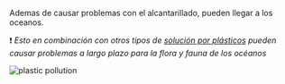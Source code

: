 [by]: <> (Eduardo avila)
[date]: <> (8 de marzo 2020)
[title]: <> (Di adios a las toallas humedas)

Ademas de causar problemas con el alcantarillado, pueden llegar a los oceanos.

 :heavy_exclamation_mark: *Esto en combinación con otros tipos de [solución por plásticos](https://link) pueden causar problemas a largo plazo para la flora y fauna de los océanos*

![plastic pollution](http://45.77.98.187:3007/image/Plastic_Pollution_in_Ghana.jpg/{{token}})

